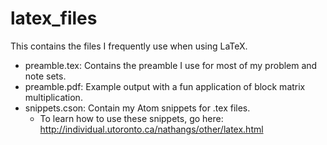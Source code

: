 # latex_files
This contains the files I frequently use when using LaTeX.

* preamble.tex: Contains the preamble I use for most of my problem and note sets.
* preamble.pdf: Example output with a fun application of block matrix multiplication.
* snippets.cson: Contain my Atom snippets for .tex files.
	* To learn how to use these snippets, go here: http://individual.utoronto.ca/nathangs/other/latex.html
